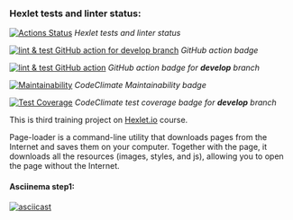 ### Hexlet tests and linter status:
[![Actions Status](https://github.com/Serggi0/python-project-lvl3/workflows/hexlet-check/badge.svg)](https://github.com/Serggi0/python-project-lvl3/actions)  *Hexlet tests and linter status*

[![lint & test GitHub action for develop branch](https://github.com/Serggi0/python-project-lvl3/actions/workflows/github_action_.yaml/badge.svg)](https://github.com/Serggi0/python-project-lvl3/actions/workflows/github_action_.yaml)  *GitHub action badge*

<!-- [! [Статус действий YourActionName] (https://github.com/ { userName } / { repoName } / workflows / { workflowName } /badge.svg)] (https://github.com/ { userName } / { repoName } / action) -->

[![lint & test GitHub action](https://github.com/Serggi0/python-project-lvl3/actions/workflows/github_action_.yaml/badge.svg?branch=develop)](https://github.com/Serggi0/python-project-lvl3/actions/workflows/github_action_.yaml)  *GitHub action badge for **develop** branch*

[![Maintainability](https://api.codeclimate.com/v1/badges/f6ba19bc9e1493dbd1ce/maintainability)](https://codeclimate.com/github/Serggi0/python-project-lvl3/maintainability)  *CodeClimate Maintainability badge*

[![Test Coverage](https://api.codeclimate.com/v1/badges/f6ba19bc9e1493dbd1ce/test_coverage)](https://codeclimate.com/github/Serggi0/python-project-lvl3/test_coverage)  *CodeClimate test coverage badge for **develop** branch*

This is third training project on [Hexlet.io](https://ru.hexlet.io) course.

Page-loader is a command-line utility that downloads pages from the Internet and saves them on your computer. Together with the page, it downloads all the resources (images, styles, and js), allowing you to open the page without the Internet.

#### Asciinema step1:
[![asciicast](https://asciinema.org/a/7hYK6eUqGKHmGHrlfnqbkn1Yx.svg)](https://asciinema.org/a/7hYK6eUqGKHmGHrlfnqbkn1Yx)